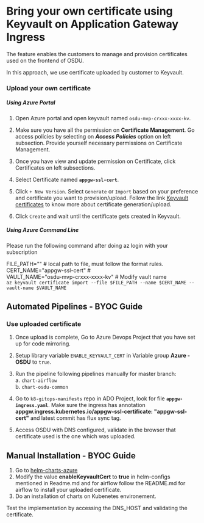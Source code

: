 # Bring your own certificate using Keyvault on Application Gateway Ingress

The feature enables the customers to manage and provision certificates used on the frontend of OSDU.

In this approach, we use certificate uploaded by customer to Keyvault. 


### Upload your own certificate 

##### Using  Azure Portal
1. Open Azure portal and open keyvault named `osdu-mvp-crxxx-xxxx-kv`.

2. Make sure you have all the permission on **Certificate Management**. Go access policies by selecting on **_Access Policies_** option on left subsection.
   Provide yourself necessary permissions on Certificate Management.
   
3. Once you have view and update permission on Certificate, click Certificates on left subsections.

4. Select Certificate named **`appgw-ssl-cert`**. 

5. Click `+ New Version`. Select `Generate` or `Import` based on your preference and certificate you want to provision/upload.
   Follow  the link  [Keyvault certificates](https://docs.microsoft.com/en-us/azure/key-vault/certificates/certificate-scenarios) to know more about certificate generation/upload.

6. Click `Create` and wait until the certificate gets created in Keyvault.

##### Using Azure Command Line
Please run the following command after doing az login with your subscription

FILE_PATH=""     # local path to file, must follow the format rules. <br>
CERT_NAME="appgw-ssl-cert"   #<br>
VAULT_NAME="osdu-mvp-crxxx-xxxx-kv"  # Modify vault name <br>
`az keyvault certificate import --file $FILE_PATH --name $CERT_NAME --vault-name $VAULT_NAME`


## Automated Pipelines - BYOC Guide
### Use uploaded certificate

1. Once upload is complete, Go to Azure Devops Project that you have set up for code mirroring.

2. Setup library variable `ENABLE_KEYVAULT_CERT` in Variable group **Azure - OSDU**
   to `true`.
   
3. Run the pipeline following pipelines manually for master branch:<br>
   a. `chart-airflow` <br>
   b. `chart-osdu-common` 
   
4. Go to `k8-gitops-manifests` repo in ADO Project, look for file **`appgw-ingress.yaml`**.
   Make sure the ingress has annotation **appgw.ingress.kubernetes.io/appgw-ssl-certificate: "appgw-ssl-cert"** 
   and latest commit has flux sync tag.
   
5. Access OSDU with DNS configured, validate in the browser that certificate used is the one which was uploaded.

## Manual Installation - BYOC Guide

1. Go to [helm-charts-azure](https://community.opengroup.org/osdu/platform/deployment-and-operations/helm-charts-azure)
2. Modify the value **enableKeyvaultCert** to **true** in helm-configs mentioned in Readme.md and for airflow follow the README.md for airflow
   to install your uploaded certificate.
3. Do an installation of charts on Kubenetes environement.

Test the implementation by accessing the DNS_HOST and validating the certificate.
